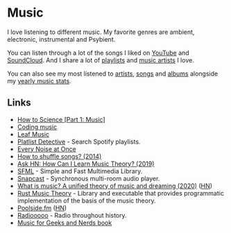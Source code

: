 # Music

I love listening to different music. My favorite genres are ambient, electronic, instrumental and Psybient.

You can listen through a lot of the songs I liked on [YouTube](https://www.youtube.com/playlist?list=PL0nGxteCFLXYA1fsLmlWzY0Tyoo3c7tF-) and [SoundCloud](https://soundcloud.com/you/likes). And I share a lot of [playlists](music-playlists.md) and [music artists](music-artists.md) I love.

You can also see my most listened to [artists](https://www.last.fm/user/playfullyExist/library/artists), [songs](https://www.last.fm/user/playfullyExist/library/tracks) and [albums](https://www.last.fm/user/playfullyExist/library/albums) alongside my [yearly music stats](https://www.last.fm/user/playfullyExist/listening-report/year).

## Links

- [How to Science [Part 1: Music]](https://www.youtube.com/watch?v=d3mHfqd0VZY)
- [Coding music](https://gist.github.com/staltz/99d70c8ae57bdc71a53b83e74a51d096)
- [Leaf Music](https://www.leafmusic.com/)
- [Platlist Detective](https://www.playlistdetective.com/) - Search Spotify playlists.
- [Every Noise at Once](http://everynoise.com/engenremap.html)
- [How to shuffle songs? (2014)](https://labs.spotify.com/2014/02/28/how-to-shuffle-songs/)
- [Ask HN: How Can I Learn Music Theory? (2019)](https://news.ycombinator.com/item?id=21822225)
- [SFML](https://github.com/SFML/SFML) - Simple and Fast Multimedia Library.
- [Snapcast](https://github.com/badaix/snapcast) - Synchronous multi-room audio player.
- [What is music? A unified theory of music and dreaming (2020)](https://whatismusic.info/blog/AUnifiedTheoryOfMusicAndDreaming.html) ([HN](https://news.ycombinator.com/item?id=22036473))
- [Rust Music Theory](https://github.com/ozankasikci/rust-music-theory) - Library and executable that provides programmatic implementation of the basis of the music theory.
- [Poolside.fm](https://poolside.fm/) ([HN](https://news.ycombinator.com/item?id=22371629))
- [Radiooooo](http://radiooooo.com/) - Radio throughout history.
- [Music for Geeks and Nerds book](https://pedrokroger.net/mfgan/)
